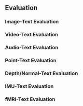 ## Evaluation

### Image-Text Evaluation

### Video-Text Evaluation

### Audio-Text Evaluation

### Point-Text Evaluation

### Depth/Normal-Text Evaluation

### IMU-Text Evaluation

### fMRI-Text Evaluation